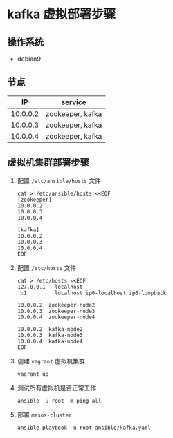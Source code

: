 # kafka 虚拟部署步骤


## 操作系统

* debian9


## 节点

IP       | service
---------|-----------------
10.0.0.2 | zookeeper, kafka
10.0.0.3 | zookeeper, kafka
10.0.0.4 | zookeeper, kafka


## 虚拟机集群部署步骤

1. 配置 `/etc/ansible/hosts` 文件

    ```
    cat > /etc/ansible/hosts <<EOF
    [zookeeper]
    10.0.0.2
    10.0.0.3
    10.0.0.4

    [kafka]
    10.0.0.2
    10.0.0.3
    10.0.0.4
    EOF
    ```

1. 配置 `/etc/hosts` 文件

    ```
    cat > /etc/hosts <<EOF
    127.0.0.1   localhost
    ::1         localhost ip6-localhost ip6-loopback

    10.0.0.2  zookeeper-node2
    10.0.0.3  zookeeper-node3
    10.0.0.4  zookeeper-node4

    10.0.0.2  kafka-node2
    10.0.0.3  kafka-node3
    10.0.0.4  kafka-node4
    EOF
    ```

1. 创建 `vagrant` 虚拟机集群

    ```
    vagrant up
    ```

1. 测试所有虚拟机是否正常工作

    ```
    ansible -u root -m ping all
    ```

1. 部署 `mesos-cluster`

    ```
    ansible-playbook -u root ansible/kafka.yaml
    ```
